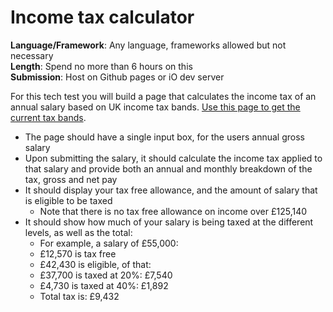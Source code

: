 # Income tax calculator

**Language/Framework**: Any language, frameworks allowed but not necessary  
**Length**: Spend no more than 6 hours on this  
**Submission**: Host on Github pages or iO dev server

For this tech test you will build a page that calculates the income tax of an annual salary based on UK income tax bands. 
[Use this page to get the current tax bands](https://www.gov.uk/income-tax-rates).

- The page should have a single input box, for the users annual gross salary
- Upon submitting the salary, it should calculate the income tax applied to 
that salary and provide both an annual and monthly breakdown of the tax, gross and net pay
- It should display your tax free allowance, and the amount of salary that is eligible to be taxed
  - Note that there is no tax free allowance on income over £125,140
- It should show how much of your salary is being taxed at the different levels, as well as the total:
  - For example, a salary of £55,000: 
  - £12,570 is tax free
  - £42,430 is eligible, of that:
  - £37,700 is taxed at 20%: £7,540
  - £4,730 is taxed at 40%: £1,892
  - Total tax is: £9,432

